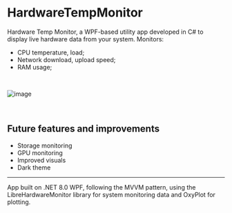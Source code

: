 # HardwareTempMonitor

Hardware Temp Monitor, a WPF-based utility app developed in C# to display live hardware data from your system. Monitors:

 - CPU temperature, load;
 - Network download, upload speed;
 - RAM usage;

<br> 

![image](https://github.com/user-attachments/assets/1a01c2d7-66dd-4483-af5a-a8bffd329e0d)

<br>

## Future features and improvements 

 - Storage monitoring
 - GPU monitoring
 - Improved visuals
 - Dark theme
   
---

App built on .NET 8.0 WPF, following the MVVM pattern, using the LibreHardwareMonitor library for system monitoring data and OxyPlot for plotting.
